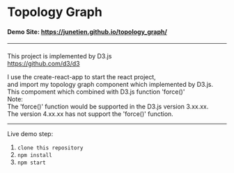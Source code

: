 # Topology Graph
#### Demo Site: https://junetien.github.io/topology_graph/
***
#### 
This project is implemented by D3.js  
https://github.com/d3/d3  

I use the create-react-app to start the react project,  
and import my topology graph component which implemented by D3.js.   
This compoment which combined with D3.js function 'force()'  
Note:   
The 'force()' function would be supported in the D3.js version 3.xx.xx.   
The version 4.xx.xx has not support the 'force()' function.
***
Live demo step:    
1. <code>clone this repository</code> 
2. <code>npm install</code>  
3. <code>npm start</code>
